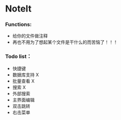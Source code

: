 NoteIt
=======

### Functions:
* 给你的文件做注释
* 再也不用为了想起某个文件是干什么的而苦恼了！！！


### Todo list：
* 快捷键
* 数据库支持 X
* 批量查看 X
* 搜索 X
* 外部搜索
* 主界面编辑
* 双击跳转
* 右击菜单
